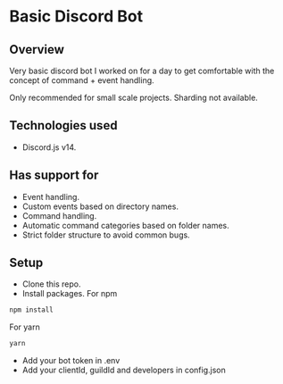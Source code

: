 # Basic Discord Bot

## Overview

Very basic discord bot I worked on for a day to get comfortable with the concept of command + event handling.

Only recommended for small scale projects. Sharding not available.

## Technologies used

- Discord.js v14.

## Has support for

- Event handling.
- Custom events based on directory names.
- Command handling.
- Automatic command categories based on folder names.
- Strict folder structure to avoid common bugs.

## Setup

- Clone this repo.
- Install packages.
  For npm

```bash
npm install
```

For yarn

```bash
yarn
```

- Add your bot token in .env
- Add your clientId, guildId and developers in config.json
